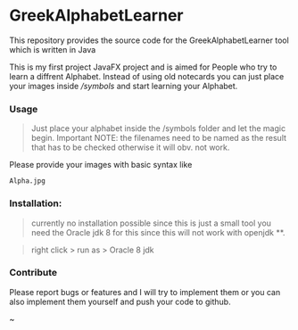# GreekAlphabetLearner


This repository provides the source code for the GreekAlphabetLearner tool which is written in Java

This is my first project JavaFX project and is aimed for People who try to learn a diffrent Alphabet. Instead of using old notecards you can just place your images inside _/symbols_ and start learning your Alphabet.



### Usage
> Just place your alphabet inside the /symbols folder and let the magic begin.
Important NOTE: the filenames need to be named as the result that has to be checked otherwise it will obv. not work.

Please provide your images with basic syntax like 

    Alpha.jpg


### Installation:
> currently no installation possible since this is just a small tool
you need the Oracle jdk 8 for this since this will not work with openjdk **.

> right click > run as > Oracle 8 jdk 

### Contribute

Please report bugs or features and I will try to implement them or you can also implement them yourself and push your code to github.


~                     

